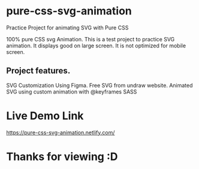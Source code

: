 # pure-css-svg-animation
Practice Project for animating SVG with Pure CSS

100% pure CSS svg Animation. This is a test project to practice SVG animation. It displays good on large screen. It is not optimized for mobile screen.

Project features.
----------
SVG Customization Using Figma.
Free SVG from undraw website.
Animated SVG using custom animation with @keyframes
SASS

# Live Demo Link
https://pure-css-svg-animation.netlify.com/

# Thanks for viewing :D 
